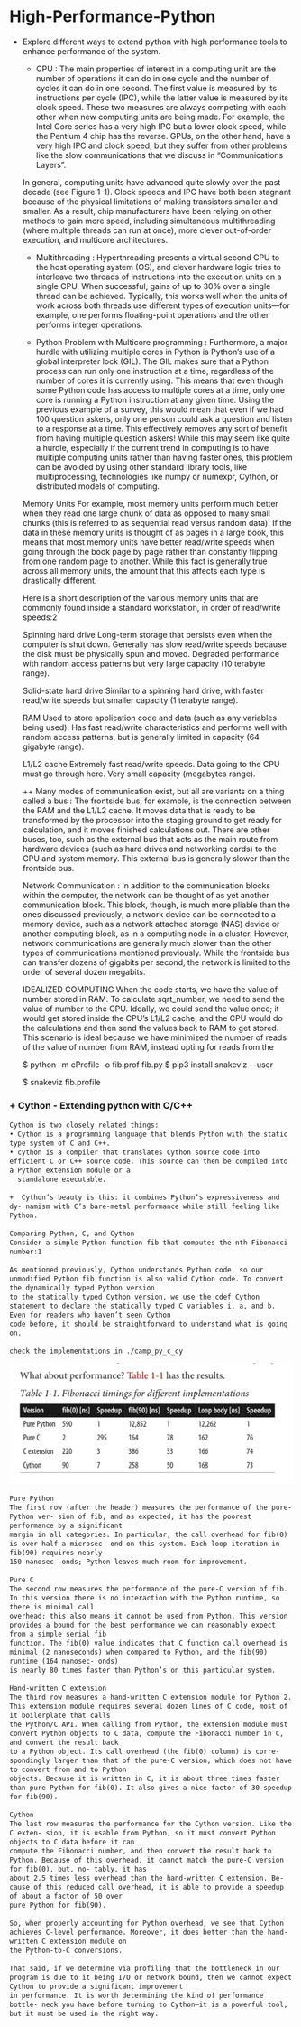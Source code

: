# High-Performance-Python
+ Explore different ways to extend python with high performance tools to enhance performance of the system.


    + CPU :
    The main properties of interest in a computing unit are the number of operations it can do in one cycle
    and the number of cycles it can do in one second. The first value is measured by its instructions per cycle (IPC),
    while the latter value is measured by its clock speed. These two measures are always competing with each other when new computing units are being made.
    For example, the Intel Core series has a very high IPC but a lower clock speed, while the Pentium 4 chip has the reverse.
    GPUs, on the other hand, have a very high IPC and clock speed, but they suffer from other problems like the slow communications that we discuss
    in “Communications Layers”.


    In general, computing units have advanced quite slowly over the past decade (see Figure 1-1). Clock speeds and IPC have both been
    stagnant because of the physical limitations of making transistors smaller and smaller. As a result, chip manufacturers have been
    relying on other methods to gain more speed, including simultaneous multithreading (where multiple threads can run at once), more
    clever out-of-order execution, and multicore architectures.

    + Multithreading :
    Hyperthreading presents a virtual second CPU to the host operating system (OS), and clever hardware logic tries to interleave two threads of
    instructions into the execution units on a single CPU. When successful, gains of up to 30% over a single thread can be achieved. Typically,
    this works well when the units of work across both threads use different types of execution units—for example, one performs floating-point
    operations and the other performs integer operations.

    + Python Problem with Multicore programming :
    Furthermore, a major hurdle with utilizing multiple cores in Python is Python’s use of a global interpreter lock (GIL). The GIL makes sure that a
    Python process can run only one instruction at a time, regardless of the number of cores it is currently using. This means that even though some
    Python code has access to multiple cores at a time, only one core is running a Python instruction at any given time. Using the previous example of
    a survey, this would mean that even if we had 100 question askers, only one person could ask a question and listen to a response at a time. This
    effectively removes any sort of benefit from having multiple question askers! While this may seem like quite a hurdle, especially if the current
    trend in computing is to have multiple computing units rather than having faster ones, this problem can be avoided by using other standard library
    tools, like multiprocessing, technologies like numpy or numexpr, Cython, or distributed models of computing.


    Memory Units
    For example, most memory units perform much better when they read one large chunk of data as opposed to many small chunks (this is referred to as
    sequential read versus random data). If the data in these memory units is thought of as pages in a large book, this means that most memory units have
    better read/write speeds when going through the book page by page rather than constantly flipping from one random page to another. While this fact
    is generally true across all memory units, the amount that this affects each type is drastically different.

    Here is a short description of the various memory units that are commonly found inside a standard workstation, in order of read/write speeds:2

    Spinning hard drive
    Long-term storage that persists even when the computer is shut down. Generally has slow read/write speeds because the disk must be physically spun and moved.
    Degraded performance with random access patterns but very large capacity (10 terabyte range).

    Solid-state hard drive
    Similar to a spinning hard drive, with faster read/write speeds but smaller capacity (1 terabyte range).

    RAM
    Used to store application code and data (such as any variables being used). Has fast read/write characteristics and performs well with random access patterns,
    but is generally limited in capacity (64 gigabyte range).

    L1/L2 cache
    Extremely fast read/write speeds. Data going to the CPU must go through here. Very small capacity (megabytes range).

    ++ Many modes of communication exist, but all are variants on a thing called a bus :
    The frontside bus, for example, is the connection between the RAM and the L1/L2 cache. It moves data that is ready to be transformed by the processor into the
    staging ground to get ready for calculation, and it moves finished calculations out. There are other buses, too, such as the external bus that acts as the main
    route from hardware devices (such as hard drives and networking cards) to the CPU and system memory. This external bus is generally slower than the frontside bus.


    Network Communication :
    In addition to the communication blocks within the computer, the network can be thought of as yet another communication block. This block, though, is much more
    pliable than the ones discussed previously; a network device can be connected to a memory device, such as a network attached storage (NAS) device or another computing
    block, as in a computing node in a cluster. However, network communications are generally much slower than the other types of communications mentioned previously.
    While the frontside bus can transfer dozens of gigabits per second, the network is limited to the order of several dozen megabits.

    IDEALIZED COMPUTING
    When the code starts, we have the value of number stored in RAM. To calculate sqrt_number, we need to send the value of number
    to the CPU. Ideally, we could send the value once; it would get stored inside the CPU’s L1/L2 cache, and the CPU would do the calculations and then send the values
    back to RAM to get stored.
    This scenario is ideal because we have minimized the number of reads of the value of number from RAM, instead opting for reads from the

    $ python -m cProfile -o fib.prof fib.py
    $ pip3 install snakeviz --user

    $ snakeviz fib.profile

### + Cython - Extending python with C/C++

    Cython is two closely related things:
    • Cython is a programming language that blends Python with the static type system of C and C++.
    • cython is a compiler that translates Cython source code into efficient C or C++ source code. This source can then be compiled into a Python extension module or a
      standalone executable.

    +  Cython’s beauty is this: it combines Python’s expressiveness and dy‐ namism with C’s bare-metal performance while still feeling like Python.

    Comparing Python, C, and Cython
    Consider a simple Python function fib that computes the nth Fibonacci number:1

    As mentioned previously, Cython understands Python code, so our unmodified Python fib function is also valid Cython code. To convert the dynamically typed Python version
    to the statically typed Cython version, we use the cdef Cython statement to declare the statically typed C variables i, a, and b. Even for readers who haven’t seen Cython
    code before, it should be straightforward to understand what is going on.

    check the implementations in ./camp_py_c_cy

![](./static/comp_py_cy_c.png)

    Pure Python
    The first row (after the header) measures the performance of the pure-Python ver‐ sion of fib, and as expected, it has the poorest performance by a significant
    margin in all categories. In particular, the call overhead for fib(0) is over half a microsec‐ ond on this system. Each loop iteration in fib(90) requires nearly
    150 nanosec‐ onds; Python leaves much room for improvement.

    Pure C
    The second row measures the performance of the pure-C version of fib. In this version there is no interaction with the Python runtime, so there is minimal call
    overhead; this also means it cannot be used from Python. This version provides a bound for the best performance we can reasonably expect from a simple serial fib
    function. The fib(0) value indicates that C function call overhead is minimal (2 nanoseconds) when compared to Python, and the fib(90) runtime (164 nanosec‐ onds)
    is nearly 80 times faster than Python’s on this particular system.

    Hand-written C extension
    The third row measures a hand-written C extension module for Python 2. This extension module requires several dozen lines of C code, most of it boilerplate that calls
    the Python/C API. When calling from Python, the extension module must convert Python objects to C data, compute the Fibonacci number in C, and convert the result back
    to a Python object. Its call overhead (the fib(0) column) is corre‐ spondingly larger than that of the pure-C version, which does not have to convert from and to Python
    objects. Because it is written in C, it is about three times faster than pure Python for fib(0). It also gives a nice factor-of-30 speedup for fib(90).

    Cython
    The last row measures the performance for the Cython version. Like the C exten‐ sion, it is usable from Python, so it must convert Python objects to C data before it can
    compute the Fibonacci number, and then convert the result back to Python. Because of this overhead, it cannot match the pure-C version for fib(0), but, no‐ tably, it has
    about 2.5 times less overhead than the hand-written C extension. Be‐ cause of this reduced call overhead, it is able to provide a speedup of about a factor of 50 over
    pure Python for fib(90).

    So, when properly accounting for Python overhead, we see that Cython achieves C-level performance. Moreover, it does better than the hand-written C extension module on
    the Python-to-C conversions.

    That said, if we determine via profiling that the bottleneck in our program is due to it being I/O or network bound, then we cannot expect Cython to provide a significant improvement
    in performance. It is worth determining the kind of performance bottle‐ neck you have before turning to Cython—it is a powerful tool, but it must be used in the right way.
